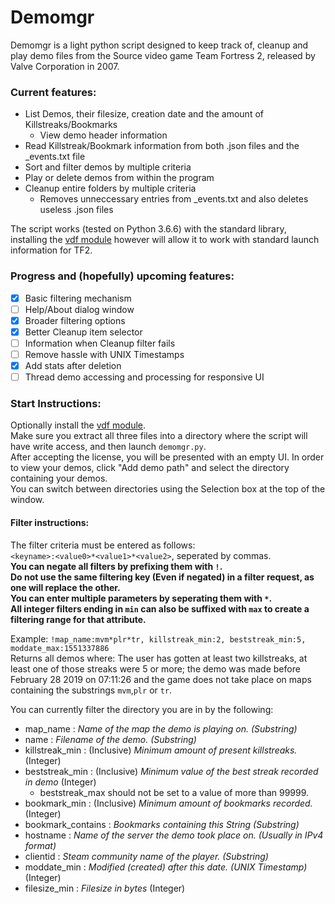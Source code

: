 # Demomgr
Demomgr is a light python script designed to keep track of, cleanup and play demo files from the Source video game Team Fortress 2, released by Valve Corporation in 2007.

### Current features:
* List Demos, their filesize, creation date and the amount of Killstreaks/Bookmarks
  * View demo header information
* Read Killstreak/Bookmark information from both .json files and the \_events.txt file
* Sort and filter demos by multiple criteria
* Play or delete demos from within the program
* Cleanup entire folders by multiple criteria
  * Removes unneccessary entries from \_events.txt and also deletes useless .json files

The script works (tested on Python 3.6.6) with the standard library, installing the [vdf module](https://pypi.org/project/vdf/) however will allow it to work with standard launch information for TF2.

### Progress and (hopefully) upcoming features:
- [x] Basic filtering mechanism
- [ ] Help/About dialog window
- [x] Broader filtering options
- [x] Better Cleanup item selector
- [ ] Information when Cleanup filter fails
- [ ] Remove hassle with UNIX Timestamps
- [x] Add stats after deletion
- [ ] Thread demo accessing and processing for responsive UI

### Start Instructions:
Optionally install the [vdf module](https://pypi.org/project/vdf/).  
Make sure you extract all three files into a directory where the script will have write access, and then launch `demomgr.py`.  
After accepting the license, you will be presented with an empty UI. In order to view your demos, click "Add demo path" and select the directory containing your demos.  
You can switch between directories using the Selection box at the top of the window.  

#### Filter instructions:
The filter criteria must be entered as follows:  
`<keyname>:<value0>*<value1>*<value2>`, seperated by commas.  
**You can negate all filters by prefixing them with **`!`**.**  
**Do not use the same filtering key (Even if negated) in a filter request, as one will replace the other.**  
**You can enter multiple parameters by seperating them with **`*`**.**  
**All integer filters ending in `min` can also be suffixed with `max` to create a filtering range for that attribute.**  

Example: `!map_name:mvm*plr*tr, killstreak_min:2, beststreak_min:5, moddate_max:1551337886`  
Returns all demos where: The user has gotten at least two killstreaks, at least one of those streaks were 5 or more; the demo was made before February 28 2019 on 07:11:26 and the game does not take place on maps containing the substrings `mvm`,`plr` or `tr`.  

You can currently filter the directory you are in by the following:
 * map_name : _Name of the map the demo is playing on. (Substring)_
 * name : _Filename of the demo. (Substring)_
 * killstreak_min : (Inclusive) _Minimum amount of present killstreaks._ (Integer)
 * beststreak_min : (Inclusive) _Minimum value of the best streak recorded in demo_ (Integer)
   * beststreak_max should not be set to a value of more than 99999.
 * bookmark_min : (Inclusive) _Minimum amount of bookmarks recorded._ (Integer)
 * bookmark_contains : _Bookmarks containing this String (Substring)_
 * hostname : _Name of the server the demo took place on. (Usually in IPv4 format)_
 * clientid : _Steam community name of the player. (Substring)_
 * moddate_min : _Modified (created) after this date. (UNIX Timestamp)_ (Integer)
 * filesize_min : _Filesize in bytes_ (Integer)
